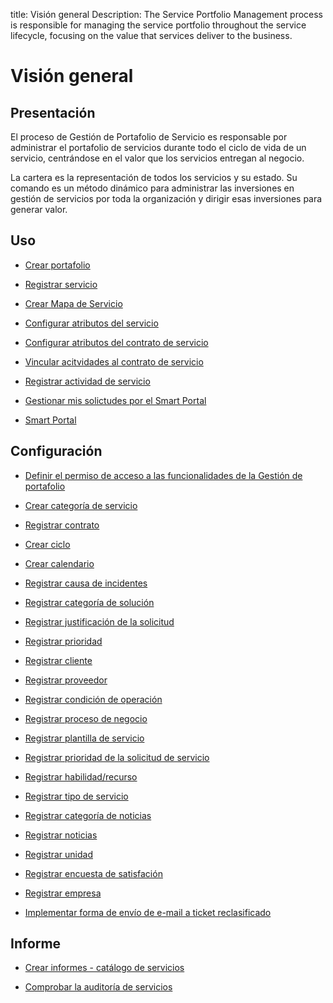 title: Visión general
Description: The Service Portfolio Management process is responsible for managing the service portfolio throughout the service lifecycle, focusing on the value that services deliver to the business.
# Visión general

Presentación
----------------

El proceso de Gestión de Portafolio de Servicio es responsable por administrar el portafolio de servicios durante todo el ciclo de vida de un servicio, centrándose en el valor que los servicios entregan al negocio.

La cartera es la representación de todos los servicios y su estado. Su comando es un método dinámico para administrar las inversiones en gestión de servicios por toda la organización y dirigir esas inversiones para generar valor.

Uso
-------

- [Crear portafolio](/es-es/citsmart-platform-9/processes/portfolio-and-catalog/use/create-the-portfolio.html)

- [Registrar servicio](/es-es/citsmart-platform-9/processes/portfolio-and-catalog/use/register-a-service.html)

- [Crear Mapa de Servicio](/es-es/citsmart-platform-9/processes/portfolio-and-catalog/use/create-service-map.html)

- [Configurar atributos del servicio](/es-es/citsmart-platform-9/processes/portfolio-and-catalog/use/configure-services-attributes.html)

- [Configurar atributos del contrato de servicio](/es-es/citsmart-platform-9/processes/portfolio-and-catalog/use/service-contract-attributes.html)

- [Vincular acitvidades al contrato de servicio](/es-es/citsmart-platform-9/processes/portfolio-and-catalog/use/link-activity-to-service-contract.html)

- [Registrar actividad de servicio](/es-es/citsmart-platform-9/processes/portfolio-and-catalog/use/register-service-activity.html)

- [Gestionar mis solictudes por el Smart Portal](/es-es/citsmart-platform-9/processes/portfolio-and-catalog/use/request-through-Smart-Portal.html)

- [Smart Portal](/es-es/citsmart-platform-9/processes/portfolio-and-catalog/use/smart-portal.html)

Configuración
-----------------

- [Definir el permiso de acceso a las funcionalidades de la Gestión de portafolio](/es-es/citsmart-platform-9/processes/portfolio-and-catalog/configuration/access-portfolio-management.html)

- [Crear categoría de servicio](/es-es/citsmart-platform-9/processes/portfolio-and-catalog/configuration/create-service-category.html)

- [Registrar contrato](/es-es/citsmart-platform-9/processes/portfolio-and-catalog/configuration/register-contract.html)

- [Crear ciclo](/es-es/citsmart-platform-9/platform-administration/time/create-cycle.html)

- [Crear calendario](/es-es/citsmart-platform-9/platform-administration/time/create-calendar.html)

- [Registrar causa de incidentes](/es-es/citsmart-platform-9/processes/portfolio-and-catalog/configuration/register-cause-incidents.html)

- [Registrar categoría de solución](/es-es/citsmart-platform-9/processes/portfolio-and-catalog/configuration/register-solution-category.html)

- [Registrar justificación de la solicitud](/es-es/citsmart-platform-9/processes/portfolio-and-catalog/configuration/register-request-justification.html)

- [Registrar prioridad](/es-es/citsmart-platform-9/processes/portfolio-and-catalog/configuration/register-priority.html)

- [Registrar cliente](/es-es/citsmart-platform-9/processes/portfolio-and-catalog/configuration/register-client.html)

- [Registrar proveedor](/es-es/citsmart-platform-9/processes/portfolio-and-catalog/configuration/register-provider.html)

- [Registrar condición de operación](/es-es/citsmart-platform-9/processes/portfolio-and-catalog/configuration/register-operating-condition.html)

- [Registrar proceso de negocio](/es-es/citsmart-platform-9/processes/portfolio-and-catalog/configuration/register-business-process.html)

- [Registrar plantilla de servicio](/es-es/citsmart-platform-9/processes/portfolio-and-catalog/configuration/register-service-template.html)

- [Registrar prioridad de la solicitud de servicio](/es-es/citsmart-platform-9/processes/portfolio-and-catalog/configuration/register-service-request-priority.html)

- [Registrar habilidad/recurso](/es-es/citsmart-platform-9/processes/portfolio-and-catalog/configuration/register-skill-resource.html)

- [Registrar tipo de servicio](/es-es/citsmart-platform-9/processes/portfolio-and-catalog/configuration/register-type-of-service.html)

- [Registrar categoría de noticias](/es-es/citsmart-platform-9/processes/portfolio-and-catalog/configuration/register-news-category.html)

- [Registrar noticias](/es-es/citsmart-platform-9/processes/portfolio-and-catalog/configuration/register-news.html)

- [Registrar unidad](/es-es/citsmart-platform-9/platform-administration/region-and-language/register-unit.html)

- [Registrar encuesta de satisfación](/es-es/citsmart-platform-9/processes/portfolio-and-catalog/configuration/register-satisfaction-survey.html)

- [Registrar empresa](/es-es/citsmart-platform-9/processes/portfolio-and-catalog/configuration/register-company.html)

- [Implementar forma de envío de e-mail a ticket reclasificado](/es-es/citsmart-platform-9/processes/portfolio-and-catalog/configuration/send-email-reclassified-ticket.html)

Informe
----------

- [Crear informes - catálogo de servicios](/es-es/citsmart-platform-9/processes/portfolio-and-catalog/use/reports-service-catalog.html)

- [Comprobar la auditoría de servicios](/es-es/citsmart-platform-9/processes/portfolio-and-catalog/use/service-audit.html)

<!-- !!! tip "About"

    <b>Product/Version:</b> CITSmart | 8.00 &nbsp;&nbsp;
    <b>Updated:</b>01/28/2019 – Anna Martins
